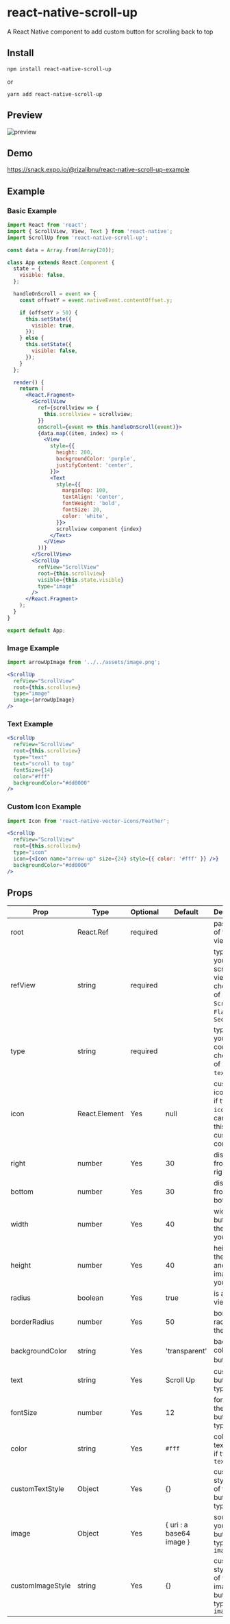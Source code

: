 # react-native-scroll-up
A React Native component to add custom button for scrolling back to top

## Install

```npm
npm install react-native-scroll-up
```

or

```yarn
yarn add react-native-scroll-up
```

## Preview
![preview](/assets/screenshot.gif)

## Demo
<https://snack.expo.io/@rizalibnu/react-native-scroll-up-example>

## Example
### Basic Example

```jsx
import React from 'react';
import { ScrollView, View, Text } from 'react-native';
import ScrollUp from 'react-native-scroll-up';

const data = Array.from(Array(20));

class App extends React.Component {
  state = {
    visible: false,
  };

  handleOnScroll = event => {
    const offsetY = event.nativeEvent.contentOffset.y;

    if (offsetY > 50) {
      this.setState({
        visible: true,
      });
    } else {
      this.setState({
        visible: false,
      });
    }
  };

  render() {
    return (
      <React.Fragment>
        <ScrollView
          ref={scrollview => {
            this.scrollview = scrollview;
          }}
          onScroll={event => this.handleOnScroll(event)}>
          {data.map((item, index) => (
            <View
              style={{
                height: 200,
                backgroundColor: 'purple',
                justifyContent: 'center',
              }}>
              <Text
                style={{
                  marginTop: 100,
                  textAlign: 'center',
                  fontWeight: 'bold',
                  fontSize: 20,
                  color: 'white',
                }}>
                scrollview component {index}
              </Text>
            </View>
          ))}
        </ScrollView>
        <ScrollUp
          refView="ScrollView"
          root={this.scrollview}
          visible={this.state.visible}
          type="image"
        />
      </React.Fragment>
    );
  }
}

export default App;
```

### Image Example
```jsx
import arrowUpImage from '../../assets/image.png';

<ScrollUp
  refView="ScrollView"
  root={this.scrollview}
  type="image"
  image={arrowUpImage}
/>
```

### Text Example
```jsx
<ScrollUp
  refView="ScrollView"
  root={this.scrollview}
  type="text"
  text="scroll to top"
  fontSize={14}
  color="#fff"
  backgroundColor="#dd0000"
/>
```

### Custom Icon Example
```jsx
import Icon from 'react-native-vector-icons/Feather';

<ScrollUp
  refView="ScrollView"
  root={this.scrollview}
  type="icon"
  icon={<Icon name="arrow-up" size={24} style={{ color: '#fff' }} />}
  backgroundColor="#dd0000"
/>
```


## Props

Prop            | Type   | Optional | Default   | Description
--------------- | ------ | -------- | --------- | -----------
root            | React.Ref | required |        | pass a ref of the root view
refView         | string  | required |          | type of your scrollable view. choose one of `ListView`, `ScrollView`, `FlatList`, `SectionList`
type            | string  | required |          | type of your button component. choose one of `image`, `text`, `icon`
icon            | React.Element | Yes | null    | custom icon button, if type is `icon`. you can use this to put custom component
right           | number | Yes      | 30        | distance from the right
bottom          | number | Yes      | 30     | distance from the bottom
width           | number | Yes      | 40        | width of the button and the image if you have
height          | number | Yes      | 40        | height of the button and the image if you have
radius          | boolean | Yes     | true      | is a round view
borderRadius    | number | Yes      | 50        | border radius of the button
backgroundColor | string | Yes      | 'transparent' | background color of the button，
text            | string | Yes      | Scroll Up | custom text button, if type is `text`
fontSize        | number | Yes      | 12        |	font size of the text button, if type is `text`
color           | string | Yes      | `#fff`    | color of the text button, if type is `text`
customTextStyle | Object | Yes      | {}        | custom stylesheet of the text button, if type is `text`
image           | Object | Yes      | { uri : a base64 image }  | source of your image button, if type is `image`
customImageStyle | string | Yes     | {}        | custom stylesheet of your image button, if type is `image`
